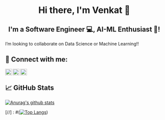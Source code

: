 <h1 align="center">
Hi there, I'm Venkat 👋
</h1>

<h2 align="center">
I'm a Software Engineer 💻, AI-ML Enthusiast 🧠!
</h2> 

I’m looking to collaborate on Data Science or Machine Learning!!

## 🤝 Connect with me:

<a href="https://www.linkedin.com/in/venkat-thadi/"><img align="left" src="https://raw.githubusercontent.com/yushi1007/yushi1007/main/images/linkedin.svg" alt="Yu Shi | LinkedIn" width="21px"/></a>
<a href="https://instagram.com/venkat_thadi"><img align="left" src="https://raw.githubusercontent.com/yushi1007/yushi1007/main/images/instagram.svg" alt="Yu Shi | Instagram" width="21px"/></a>
<a href="https://venkatthadi.medium.com/"><img align="left" src="https://raw.githubusercontent.com/yushi1007/yushi1007/main/images/medium.svg" alt="Yu Shi | Medium" width="21px"/></a>
</br>


## 📈 GitHub Stats 

[![Anurag's github stats](https://github-readme-stats.vercel.app/api?username=Venkat11Thadi)](https://github.com/Venkat11Thadi)

[//] : #([![Top Langs](https://github-readme-stats.vercel.app/api/top-langs/?username=Venkat11Thadi&layout=compact)](https://github.com/Venkat11Thadi))

